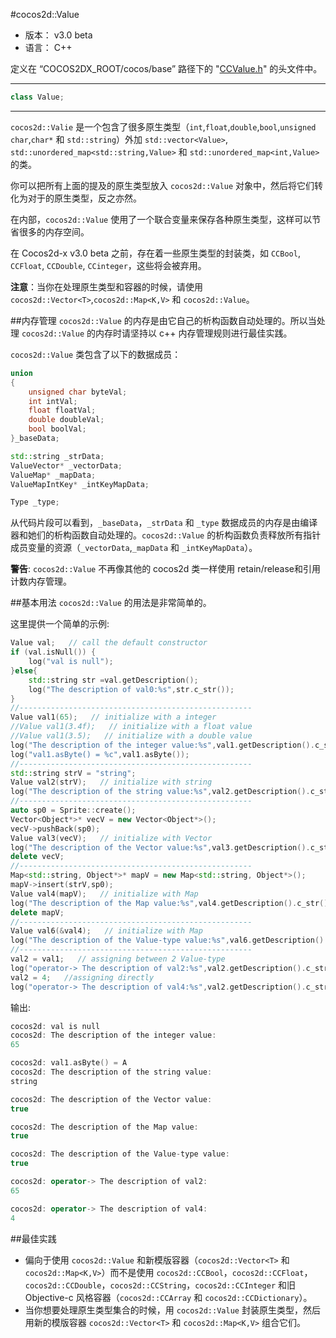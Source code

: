 #cocos2d::Value

- 版本： v3.0 beta
- 语言： C++

定义在 “COCOS2DX_ROOT/cocos/base” 路径下的 "[CCValue.h](https://github.com/andyque/cocos2d-x/blob/develop/cocos/base/CCValue.h)" 的头文件中。

---

```cpp
class Value;
```

---

`cocos2d::Valie` 是一个包含了很多原生类型（`int`,`float`,`double`,`bool`,`unsigned char`,`char*` 和 `std::string`）外加 `std::vector<Value>`, `std::unordered_map<std::string,Value>` 和 `std::unordered_map<int,Value>` 的类。

你可以把所有上面的提及的原生类型放入 `cocos2d::Value` 对象中，然后将它们转化为对于的原生类型，反之亦然。

在内部，`cocos2d::Value` 使用了一个联合变量来保存各种原生类型，这样可以节省很多的内存空间。

在 Cocos2d-x v3.0 beta 之前，存在着一些原生类型的封装类，如 `CCBool`, `CCFloat`, `CCDouble`, `CCinteger`，这些将会被弃用。

**注意**：当你在处理原生类型和容器的时候，请使用 `cocos2d::Vector<T>`,`cocos2d::Map<K,V>` 和 `cocos2d::Value`。

##内存管理
`cocos2d::Value` 的内存是由它自己的析构函数自动处理的。所以当处理 `cocos2d::Value` 的内存时请坚持以 c++ 内存管理规则进行最佳实践。

`cocos2d::Value` 类包含了以下的数据成员：

```cpp
union
{
    unsigned char byteVal;
    int intVal;
    float floatVal;
    double doubleVal;
    bool boolVal;
}_baseData;

std::string _strData;
ValueVector* _vectorData;
ValueMap* _mapData;
ValueMapIntKey* _intKeyMapData;

Type _type;
```

从代码片段可以看到，`_baseData`，`_strData` 和 `_type` 数据成员的内存是由编译器和她们的析构函数自动处理的。`cocos2d::Value` 的析构函数负责释放所有指针成员变量的资源（`_vectorData`,`_mapData` 和 `_intKeyMapData`）。

**警告**: `cocos2d::Value` 不再像其他的 cocos2d 类一样使用 retain/release和引用计数内存管理。

##基本用法
`cocos2d::Value` 的用法是非常简单的。

这里提供一个简单的示例:

```cpp
Value val;   // call the default constructor
if (val.isNull()) {
	log("val is null");
}else{
	std::string str =val.getDescription();
	log("The description of val0:%s",str.c_str());
}
//----------------------------------------------------
Value val1(65);   // initialize with a integer
//Value val1(3.4f);   // initialize with a float value
//Value val1(3.5);   // initialize with a double value
log("The description of the integer value:%s",val1.getDescription().c_str());
log("val1.asByte() = %c",val1.asByte());
//----------------------------------------------------
std::string strV = "string";
Value val2(strV);   // initialize with string
log("The description of the string value:%s",val2.getDescription().c_str());
//----------------------------------------------------
auto sp0 = Sprite::create();
Vector<Object*>* vecV = new Vector<Object*>();
vecV->pushBack(sp0);
Value val3(vecV);   // initialize with Vector
log("The description of the Vector value:%s",val3.getDescription().c_str());
delete vecV;
//----------------------------------------------------
Map<std::string, Object*>* mapV = new Map<std::string, Object*>();
mapV->insert(strV,sp0);
Value val4(mapV);   // initialize with Map
log("The description of the Map value:%s",val4.getDescription().c_str());
delete mapV;
//----------------------------------------------------
Value val6(&val4);   // initialize with Map
log("The description of the Value-type value:%s",val6.getDescription().c_str());
//----------------------------------------------------
val2 = val1;   // assigning between 2 Value-type
log("operator-> The description of val2:%s",val2.getDescription().c_str());
val2 = 4;   //assigning directly
log("operator-> The description of val4:%s",val2.getDescription().c_str());
```

输出:

```cpp
cocos2d: val is null
cocos2d: The description of the integer value:
65

cocos2d: val1.asByte() = A
cocos2d: The description of the string value:
string

cocos2d: The description of the Vector value:
true

cocos2d: The description of the Map value:
true

cocos2d: The description of the Value-type value:
true

cocos2d: operator-> The description of val2:
65

cocos2d: operator-> The description of val4:
4
```

##最佳实践
- 偏向于使用 `cocos2d::Value` 和新模版容器（`cocos2d::Vector<T>` 和 `cocos2d::Map<K,V>`）而不是使用 `cocos2d::CCBool`，`cocos2d::CCFloat`，`cocos2d::CCDouble`，`cocos2d::CCString`，`cocos2d::CCInteger` 和旧 Objective-c 风格容器（`cocos2d::CCArray` 和 `cocos2d::CCDictionary`）。
- 当你想要处理原生类型集合的时候，用 `cocos2d::Value` 封装原生类型，然后用新的模版容器 `cocos2d::Vector<T>` 和 `cocos2d::Map<K,V>` 组合它们。